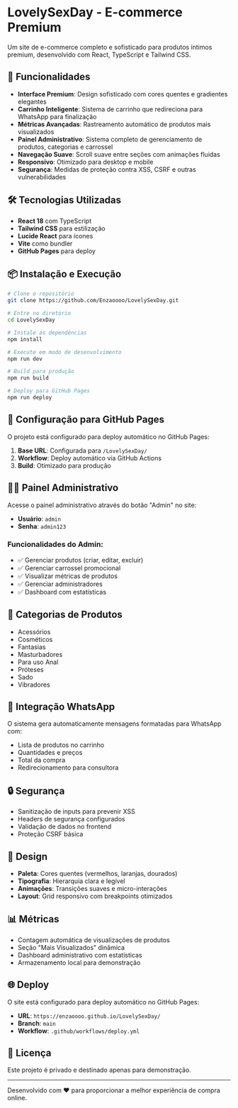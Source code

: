 # LovelySexDay - E-commerce Premium

Um site de e-commerce completo e sofisticado para produtos íntimos premium, desenvolvido com React, TypeScript e Tailwind CSS.

## 🚀 Funcionalidades

- **Interface Premium**: Design sofisticado com cores quentes e gradientes elegantes
- **Carrinho Inteligente**: Sistema de carrinho que redireciona para WhatsApp para finalização
- **Métricas Avançadas**: Rastreamento automático de produtos mais visualizados
- **Painel Administrativo**: Sistema completo de gerenciamento de produtos, categorias e carrossel
- **Navegação Suave**: Scroll suave entre seções com animações fluidas
- **Responsivo**: Otimizado para desktop e mobile
- **Segurança**: Medidas de proteção contra XSS, CSRF e outras vulnerabilidades

## 🛠️ Tecnologias Utilizadas

- **React 18** com TypeScript
- **Tailwind CSS** para estilização
- **Lucide React** para ícones
- **Vite** como bundler
- **GitHub Pages** para deploy

## 📦 Instalação e Execução

```bash
# Clone o repositório
git clone https://github.com/Enzaoooo/LovelySexDay.git

# Entre no diretório
cd LovelySexDay

# Instale as dependências
npm install

# Execute em modo de desenvolvimento
npm run dev

# Build para produção
npm run build

# Deploy para GitHub Pages
npm run deploy
```

## 🔧 Configuração para GitHub Pages

O projeto está configurado para deploy automático no GitHub Pages:

1. **Base URL**: Configurada para `/LovelySexDay/`
2. **Workflow**: Deploy automático via GitHub Actions
3. **Build**: Otimizado para produção

## 👨‍💼 Painel Administrativo

Acesse o painel administrativo através do botão "Admin" no site:

- **Usuário**: `admin`
- **Senha**: `admin123`

### Funcionalidades do Admin:
- ✅ Gerenciar produtos (criar, editar, excluir)
- ✅ Gerenciar carrossel promocional
- ✅ Visualizar métricas de produtos
- ✅ Gerenciar administradores
- ✅ Dashboard com estatísticas

## 🛒 Categorias de Produtos

- Acessórios
- Cosméticos  
- Fantasias
- Masturbadores
- Para uso Anal
- Próteses
- Sado
- Vibradores

## 📱 Integração WhatsApp

O sistema gera automaticamente mensagens formatadas para WhatsApp com:
- Lista de produtos no carrinho
- Quantidades e preços
- Total da compra
- Redirecionamento para consultora

## 🔒 Segurança

- Sanitização de inputs para prevenir XSS
- Headers de segurança configurados
- Validação de dados no frontend
- Proteção CSRF básica

## 🎨 Design

- **Paleta**: Cores quentes (vermelhos, laranjas, dourados)
- **Tipografia**: Hierarquia clara e legível
- **Animações**: Transições suaves e micro-interações
- **Layout**: Grid responsivo com breakpoints otimizados

## 📊 Métricas

- Contagem automática de visualizações de produtos
- Seção "Mais Visualizados" dinâmica
- Dashboard administrativo com estatísticas
- Armazenamento local para demonstração

## 🌐 Deploy

O site está configurado para deploy automático no GitHub Pages:
- **URL**: `https://enzaoooo.github.io/LovelySexDay/`
- **Branch**: `main`
- **Workflow**: `.github/workflows/deploy.yml`

## 📄 Licença

Este projeto é privado e destinado apenas para demonstração.

---

Desenvolvido com ❤️ para proporcionar a melhor experiência de compra online.